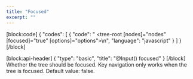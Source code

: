 ```yaml
---
title: "Focused"
excerpt: ""
---
```

[block:code]
{
  "codes": [
    {
      "code": "    <tree-root [nodes]=\"nodes\" [focused]=\"true\" [options]=\"options\"></tree-root>\n",
      "language": "javascript"
    }
  ]
}
[/block]

[block:api-header]
{
  "type": "basic",
  "title": "@Input() focused"
}
[/block]
Whether the tree should be focused. Key navigation only works when the tree is focused.
Default value: false.